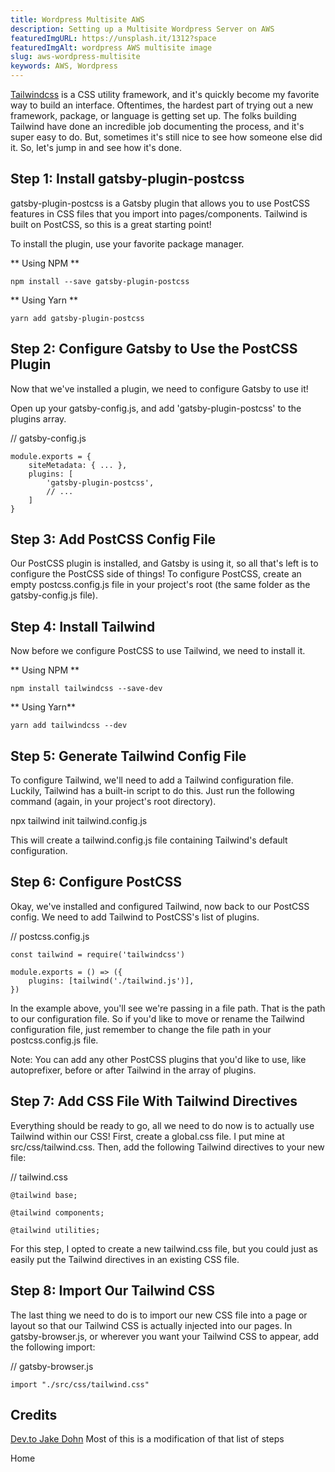 ```yaml
---
title: Wordpress Multisite AWS
description: Setting up a Multisite Wordpress Server on AWS
featuredImgURL: https://unsplash.it/1312?space
featuredImgAlt: wordpress AWS multisite image
slug: aws-wordpress-multisite
keywords: AWS, Wordpress
---
```




[Tailwindcss](https://www.tailwindcss.com) is a CSS utility framework, and it's quickly become my favorite way to build an interface. Oftentimes, the hardest part of trying out a new framework, package, or language is getting set up.
The folks building Tailwind have done an incredible job documenting the process, and it's super easy to do. But, sometimes it's still nice to see how someone else did it. So, let's jump in and see how it's done.


## Step 1: Install gatsby-plugin-postcss
gatsby-plugin-postcss is a Gatsby plugin that allows you to use PostCSS features in CSS files that you import into pages/components. Tailwind is built on PostCSS, so this is a great starting point!

To install the plugin, use your favorite package manager.

** Using NPM **
```
npm install --save gatsby-plugin-postcss
```
** Using Yarn **
```
yarn add gatsby-plugin-postcss
```


## Step 2: Configure Gatsby to Use the PostCSS Plugin
Now that we've installed a plugin, we need to configure Gatsby to use it!

Open up your gatsby-config.js, and add 'gatsby-plugin-postcss' to the plugins array.

// gatsby-config.js
```
module.exports = {
    siteMetadata: { ... },
    plugins: [
        'gatsby-plugin-postcss',
        // ...
    ]
}
```


## Step 3: Add PostCSS Config File
Our PostCSS plugin is installed, and Gatsby is using it, so all that's left is to configure the PostCSS side of things! To configure PostCSS, create an empty postcss.config.js file in your project's root (the same folder as the gatsby-config.js file).

## Step 4: Install Tailwind
Now before we configure PostCSS to use Tailwind, we need to install it.

** Using NPM **
```
npm install tailwindcss --save-dev
```

** Using Yarn**
```
yarn add tailwindcss --dev
```


## Step 5: Generate Tailwind Config File
To configure Tailwind, we'll need to add a Tailwind configuration file. Luckily, Tailwind has a built-in script to do this. Just run the following command (again, in your project's root directory).

npx tailwind init tailwind.config.js

This will create a tailwind.config.js file containing Tailwind's default configuration.

## Step 6: Configure PostCSS
Okay, we've installed and configured Tailwind, now back to our PostCSS config. We need to add Tailwind to PostCSS's list of plugins.

// postcss.config.js
```
const tailwind = require('tailwindcss')

module.exports = () => ({
    plugins: [tailwind('./tailwind.js')],
})

```
In the example above, you'll see we're passing in a file path. That is the path to our configuration file. So if you'd like to move or rename the Tailwind configuration file, just remember to change the file path in your postcss.config.js file.

Note: You can add any other PostCSS plugins that you'd like to use, like autoprefixer, before or after Tailwind in the array of plugins.

## Step 7: Add CSS File With Tailwind Directives
Everything should be ready to go, all we need to do now is to actually use Tailwind within our CSS! First, create a global.css file. I put mine at src/css/tailwind.css. Then, add the following Tailwind directives to your new file:

// tailwind.css

```
@tailwind base;

@tailwind components;

@tailwind utilities;
```

For this step, I opted to create a new tailwind.css file, but you could just as easily put the Tailwind directives in an existing CSS file.

## Step 8: Import Our Tailwind CSS
The last thing we need to do is to import our new CSS file into a page or layout so that our Tailwind CSS is actually injected into our pages. In gatsby-browser.js, or wherever you want your Tailwind CSS to appear, add the following import:

// gatsby-browser.js
```
import "./src/css/tailwind.css"
```


## Credits
[Dev.to Jake Dohn](https://dev.to/jakedohm_34/using-tailwind-with-gatsby-js-10fj) Most of this is a modification of that list of steps



<CallToAction url="/" align="center">Home</CallToAction>